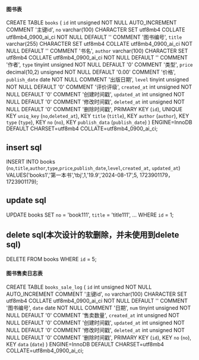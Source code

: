 
#### 图书表
CREATE TABLE `books` (
  `id` int unsigned NOT NULL AUTO_INCREMENT COMMENT '主键id',
  `no` varchar(100) CHARACTER SET utf8mb4 COLLATE utf8mb4_0900_ai_ci NOT NULL DEFAULT '' COMMENT '图书编号',
  `title` varchar(255) CHARACTER SET utf8mb4 COLLATE utf8mb4_0900_ai_ci NOT NULL DEFAULT '' COMMENT '书名',
  `author` varchar(100) CHARACTER SET utf8mb4 COLLATE utf8mb4_0900_ai_ci NOT NULL DEFAULT '' COMMENT '作者',
  `type` tinyint unsigned NOT NULL DEFAULT '0' COMMENT '类型',
  `price` decimal(10,2) unsigned NOT NULL DEFAULT '0.00' COMMENT '价格',
  `publish_date` date NOT NULL COMMENT '出版日期',
  `level` tinyint unsigned NOT NULL DEFAULT '0' COMMENT '评价评级',
  `created_at` int unsigned NOT NULL DEFAULT '0' COMMENT '创建时间戳',
  `updated_at` int unsigned NOT NULL DEFAULT '0' COMMENT '修改时间戳',
  `deleted_at` int unsigned NOT NULL DEFAULT '0' COMMENT '删除时间戳',
  PRIMARY KEY (`id`),
  UNIQUE KEY `uniq_key` (`no`,`deleted_at`),
  KEY `title` (`title`),
  KEY `author` (`author`),
  KEY `type` (`type`),
  KEY `no` (`no`),
  KEY `publish_data` (`publish_date`)
) ENGINE=InnoDB DEFAULT CHARSET=utf8mb4 COLLATE=utf8mb4_0900_ai_ci;

## insert sql
INSERT INTO books (`no`,`title`,`author`,`type`,`price`,`publish_date`,`level`,`created_at`, `updated_at`) 
VALUES('books1','第一本书','tbj',1,'19.9','2024-08-17',5, 1723901179，1723901179);
## update sql
UPDATE books SET `no` = 'book111', `title` = 'title111', ... WHERE `id` = 1;
## delete sql(本次设计的软删除，并未使用到delete sql)
DELETE FROM books WHERE `id` = 5;

#### 图书售卖日志表
CREATE TABLE `books_sale_log` (
`id` int unsigned NOT NULL AUTO_INCREMENT COMMENT '主键id',
`no` varchar(100) CHARACTER SET utf8mb4 COLLATE utf8mb4_0900_ai_ci NOT NULL DEFAULT '' COMMENT '图书编号',
`date` date NOT NULL COMMENT '日期',
`num` tinyint unsigned NOT NULL DEFAULT '0' COMMENT '售卖数量',
`created_at` int unsigned NOT NULL DEFAULT '0' COMMENT '创建时间戳',
`updated_at` int unsigned NOT NULL DEFAULT '0' COMMENT '修改时间戳',
`deleted_at` int unsigned NOT NULL DEFAULT '0' COMMENT '删除时间戳',
PRIMARY KEY (`id`),
KEY `no` (`no`),
KEY `data` (`date`)
) ENGINE=InnoDB DEFAULT CHARSET=utf8mb4 COLLATE=utf8mb4_0900_ai_ci;